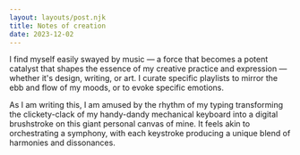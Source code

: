 ```yaml
---
layout: layouts/post.njk
title: Notes of creation
date: 2023-12-02
---
```

I find myself easily swayed by music — a force that becomes a potent catalyst that shapes the essence of my creative practice and expression — whether it's design, writing, or art. I curate specific playlists to mirror the ebb and flow of my moods, or to evoke specific emotions.

As I am writing this, I am amused by the rhythm of my typing transforming the clickety-clack of my handy-dandy mechanical keyboard into a digital brushstroke on this giant personal canvas of mine. It feels akin to orchestrating a symphony, with each keystroke producing a unique blend of harmonies and dissonances.